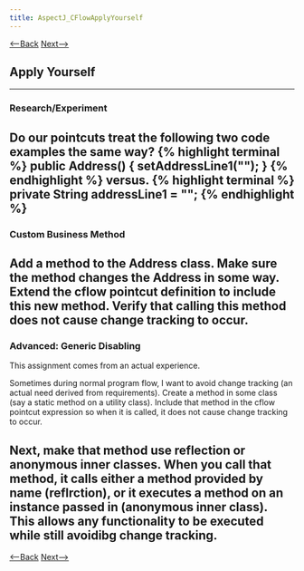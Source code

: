```yaml
---
title: AspectJ_CFlowApplyYourself
---
```

[<--Back](AspectJ_CFlowExplained) [Next-->](AspectJ_CFlowAssignmentApplications)

## Apply Yourself

----
### Research/Experiment
Do our pointcuts treat the following two code examples the same way?
{% highlight terminal %}
    public Address() {
        setAddressLine1("");
    }
{% endhighlight %}
versus.
{% highlight terminal %}
   private String addressLine1 = "";
{% endhighlight %}
----
### Custom Business Method
Add a method to the Address class. Make sure the method changes the Address in some way. Extend the cflow pointcut definition to include this new method. Verify that calling this method does not cause change tracking to occur.
----
### Advanced: Generic Disabling
This assignment comes from an actual experience.

Sometimes during normal program flow, I want to avoid change tracking (an actual need derived from requirements). Create a method in some class (say a static method on a utility class). Include that method in the cflow pointcut expression so when it is called, it does not cause change tracking to occur.

Next, make that method use reflection or anonymous inner classes. When you call that method, it calls either a method provided by name (reflrction), or it executes a method on an instance passed in (anonymous inner class). This allows any functionality to be executed while still avoidibg change tracking.
----
[<--Back](AspectJ_CFlowExplained) [Next-->](AspectJ_CFlowAssignmentApplications)
